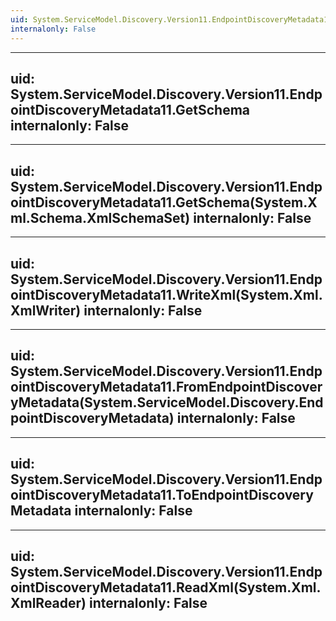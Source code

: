```yaml
---
uid: System.ServiceModel.Discovery.Version11.EndpointDiscoveryMetadata11
internalonly: False
---
```


---
uid: System.ServiceModel.Discovery.Version11.EndpointDiscoveryMetadata11.GetSchema
internalonly: False
---

---
uid: System.ServiceModel.Discovery.Version11.EndpointDiscoveryMetadata11.GetSchema(System.Xml.Schema.XmlSchemaSet)
internalonly: False
---

---
uid: System.ServiceModel.Discovery.Version11.EndpointDiscoveryMetadata11.WriteXml(System.Xml.XmlWriter)
internalonly: False
---

---
uid: System.ServiceModel.Discovery.Version11.EndpointDiscoveryMetadata11.FromEndpointDiscoveryMetadata(System.ServiceModel.Discovery.EndpointDiscoveryMetadata)
internalonly: False
---

---
uid: System.ServiceModel.Discovery.Version11.EndpointDiscoveryMetadata11.ToEndpointDiscoveryMetadata
internalonly: False
---

---
uid: System.ServiceModel.Discovery.Version11.EndpointDiscoveryMetadata11.ReadXml(System.Xml.XmlReader)
internalonly: False
---
